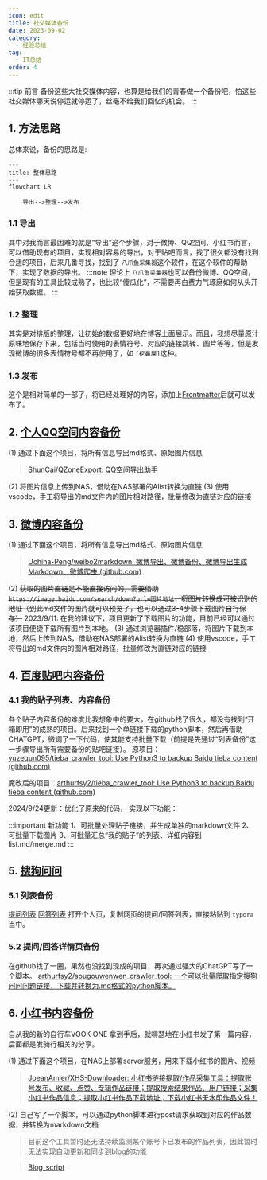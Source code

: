 ```yaml
---
icon: edit
title: 社交媒体备份
date: 2023-09-02
category:
  - 经验总结
tag:
  - IT总结
order: 4
---
```

:::tip 前言
备份这些大社交媒体内容，也算是给我们的青春做一个备份吧，怕这些社交媒体哪天说停运就停运了，丝毫不给我们回忆的机会。
:::

## 1. 方法思路

总体来说，备份的思路是:

```mermaid
---
title: 整体思路
---
flowchart LR

    导出-->整理-->发布

```

### 1.1 导出

其中对我而言最困难的就是“导出”这个步骤，对于微博、QQ空间、小红书而言，可以借助现有的项目，实现相对容易的导出，对于贴吧而言，找了很久都没有找到合适的项目，后来几番寻找，找到了 `八爪鱼采集器`这个软件，在这个软件的帮助下，实现了数据的导出。
:::note
理论上 `八爪鱼采集器`也可以备份微博、QQ空间，但是现有的工具比较成熟了，也比较“傻瓜化”，不需要再白费力气琢磨如何从头开始获取数据。
:::

### 1.2 整理

其实是对排版的整理，让初始的数据更好地在博客上面展示。而且，我想尽量原汁原味地保存下来，包括当时使用的表情符号、对应的链接跳转、图片等等，但是发现微博的很多表情符号都不再使用了，如 `[挖鼻屎]`这种。

### 1.3 发布

这个是相对简单的一部了，将已经处理好的内容，添加上[Frontmatter](https://theme-hope.vuejs.press/zh/config/frontmatter/info.html)后就可以发布了。

## 2. [个人QQ空间内容备份](/Arthur/Qzone/说说)

(1) 通过下面这个项目，将所有信息导出md格式、原始图片信息

> [ShunCai/QZoneExport: QQ空间导出助手](https://github.com/ShunCai/QZoneExport.html)

(2) 将图片信息上传到NAS，借助在NAS部署的Alist转换为直链
(3) 使用vscode，手工将导出的md文件内的图片相对路径，批量修改为直链对应的链接

## 3. [微博内容备份](/Arthur/Weibo)

(1) 通过下面这个项目，将所有信息导出md格式、原始图片信息

> [Uchiha-Peng/weibo2markdown: 微博导出、微博备份、微博导出生成Markdown、微博爬虫 (github.com)](https://github.com/Uchiha-Peng/weibo2markdown)

(2) ~~获取的图片直链是不能直接访问的，需要借助 `https://image.baidu.com/search/down?url=图片地址`，将图片转换成可被识别的地址（到此md文件的图片就可以预览了，也可以通过3-4步骤下载图片自行保存）~~
   2023/9/11: 在我的建议下，项目更新了下载图片的功能，目前已经可以通过该项目便捷下载所有图片到本地。
(3) 通过浏览器插件/稳部落，将图片下载到本地，然后上传到NAS，借助在NAS部署的Alist转换为直链
(4) 使用vscode，手工将导出的md文件内的图片相对路径，批量修改为直链对应的链接

## 4. [百度贴吧内容备份](/Arthur/Tieba/)

### 4.1 我的贴子列表、内容备份

各个贴子内容备份的难度比我想象中的要大，在github找了很久，都没有找到“开箱即用”的成熟的项目。后来找到一个单链接下载的python脚本，然后再借助CHATGPT，微调了一下代码，使其能支持批量下载（前提是先通过“列表备份”这一步骤导出所有需要备份的贴吧链接）。
原项目：[yuzequn095/tieba_crawler_tool: Use Python3 to backup Baidu tieba content (github.com)](https://github.com/yuzequn095/tieba_crawler_tool/)

魔改后的项目：[arthurfsy2/tieba_crawler_tool: Use Python3 to backup Baidu tieba content (github.com)](https://github.com/arthurfsy2/tieba_crawler_tool)

2024/9/24更新：优化了原来的代码， 实现以下功能：

:::important 新功能
1、可批量处理贴子链接，并生成单独的markdown文件
2、可批量下载图片
3、可批量汇总“我的贴子”的列表、详细内容到list.md/merge.md
:::

## 5. [搜狗问问](/Arthur/搜狗问问/我的回答/list)

### 5.1 列表备份

[提问列表](/Arthur/搜狗问问/我的提问/list)
[回答列表](/Arthur/搜狗问问/我的回答/list)
打开个人页，复制网页的提问/回答列表，直接粘贴到 `typora`当中。

### 5.2 提问/回答详情页备份

在github找了一圈，果然也没找到现成的项目，再次通过强大的ChatGPT写了一个脚本。
[arthurfsy2/sougouwenwen_crawler_tool: 一个可以批量爬取指定搜狗问问问题链接，下载并转换为.md格式的python脚本。](https://github.com/arthurfsy2/sougouwenwen_crawler_tool)

## 6. [小红书内容备份](/Arthur/XHS/)

自从我的新的自行车VOOK ONE 拿到手后，就嘚瑟地在小红书发了第一篇内容，后面都是发骑行相关的分享。

(1) 通过下面这个项目，在NAS上部署server服务，用来下载小红书的图片、视频

> [JoeanAmier/XHS-Downloader: 小红书链接提取/作品采集工具：提取账号发布、收藏、点赞、专辑作品链接；提取搜索结果作品、用户链接；采集小红书作品信息；提取小红书作品下载地址；下载小红书无水印作品文件！](https://github.com/JoeanAmier/XHS-Downloader)

(2) 自己写了一个脚本，可以通过python脚本进行post请求获取到对应的作品数据，并转换为markdown文档

> 目前这个工具暂时还无法持续监测某个账号下已发布的作品列表，因此暂时无法实现自动更新和同步到blog的功能

> [Blog_script](https://github.com/arthurfsy2/Blog_script)
